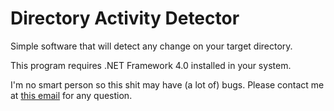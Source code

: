 # Directory Activity Detector

Simple software that will detect any change on your target directory.

This program requires .NET Framework 4.0 installed in your system.

I'm no smart person so this shit may have (a lot of) bugs. Please contact me at [this email](mailto:robinmauritzrm@gmail.com) for any question.